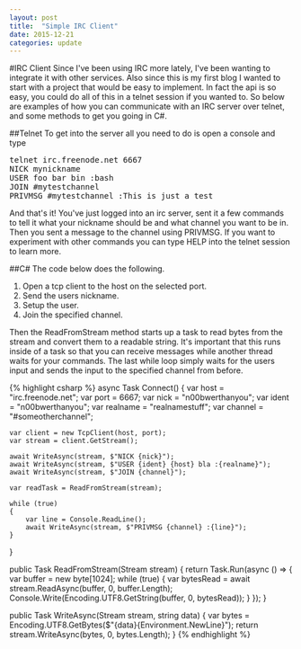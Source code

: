 ```yaml
---
layout: post
title:  "Simple IRC Client"
date: 2015-12-21
categories: update
---
```


#IRC Client
Since I've been using IRC more lately, I've been wanting to integrate
it with other services. Also since this is my first blog I wanted to
start with a project that would be easy to implement. In fact the api is so easy,
you could do all of this in a telnet session if you wanted to. So below are
examples of how you can communicate with an IRC server over telnet, and some methods to
get you going in C#. 

##Telnet
To get into the server all you need to do is open a console and type

<pre>
telnet irc.freenode.net 6667
NICK mynickname
USER foo bar bin :bash
JOIN #mytestchannel
PRIVMSG #mytestchannel :This is just a test
</pre>

And that's it!
You've just logged into an irc server, sent it a few commands to tell it what your nickname
should be and what channel you want to be in. Then you sent a message to the channel using PRIVMSG.
If you want to experiment with other commands you can type HELP into the telnet
session to learn more.

##C\#
The code below does the following.

1. Open a tcp client to the host on the selected port.
2. Send the users nickname.
3. Setup the user.
4. Join the specified channel.

Then the ReadFromStream method starts up a task to read bytes from the stream and convert them to a
readable string. It's important that this runs inside of a task so that you can receive messages while
another thread waits for your commands. 
The last while loop simply waits for the users input and sends the input to the specified channel
from before.

{% highlight csharp %}
async Task Connect()
{
	var host = "irc.freenode.net";
	var port = 6667;
	var nick = "n00bwerthanyou";
	var ident = "n00bwerthanyou";
	var realname = "realnamestuff";
	var channel = "#someotherchannel";
	
	var client = new TcpClient(host, port);
	var stream = client.GetStream();

	await WriteAsync(stream, $"NICK {nick}");
	await WriteAsync(stream, $"USER {ident} {host} bla :{realname}");
	await WriteAsync(stream, $"JOIN {channel}");

	var readTask = ReadFromStream(stream);
	
	while (true)
	{
		var line = Console.ReadLine();
		await WriteAsync(stream, $"PRIVMSG {channel} :{line}");
	}
}

public Task ReadFromStream(Stream stream)
{
	return Task.Run(async () =>
	{
		var buffer = new byte[1024];
		while (true)
		{
			var bytesRead = await stream.ReadAsync(buffer, 0, buffer.Length);
			Console.Write(Encoding.UTF8.GetString(buffer, 0, bytesRead));
		}
	});
}

public Task WriteAsync(Stream stream, string data)
{
	var bytes = Encoding.UTF8.GetBytes($"{data}{Environment.NewLine}");
	return stream.WriteAsync(bytes, 0, bytes.Length);
}
{% endhighlight %}
